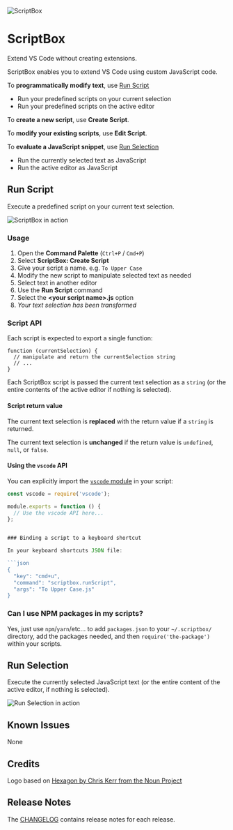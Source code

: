 ![ScriptBox](documentation/logo-with-name.png)

# ScriptBox

Extend VS Code without creating extensions.

ScriptBox enables you to extend VS Code using custom JavaScript code.

To **programmatically modify text**, use [Run Script](#run-script)

- Run your predefined scripts on your current selection
- Run your predefined scripts on the active editor

To **create a new script**, use **Create Script**.

To **modify your existing scripts**, use **Edit Script**.

To **evaluate a JavaScript snippet**, use [Run Selection](#run-selection)

- Run the currently selected text as JavaScript
- Run the active editor as JavaScript

## Run Script

Execute a predefined script on your current text selection.

![ScriptBox in action](documentation/demo.gif)

### Usage

1. Open the **Command Palette** (`Ctrl+P` / `Cmd+P`)
2. Select **ScriptBox: Create Script**
3. Give your script a name. e.g. `To Upper Case`
4. Modify the new script to manipulate selected text as needed
5. Select text in another editor
6. Use the **Run Script** command
7. Select the **\<your script name\>.js** option
8. _Your text selection has been transformed_

### Script API

Each script is expected to export a single function:

```
function (currentSelection) {
  // manipulate and return the currentSelection string
  // ...
}
```

Each ScriptBox script is passed the current text selection as a `string` (or the entire contents of the active editor if nothing is selected).

#### Script return value

The current text selection is **replaced** with the return value if a `string` is returned.

The current text selection is **unchanged** if the return value is `undefined`, `null`, or `false`.

#### Using the `vscode` API

You can explicitly import the [`vscode` module](https://code.visualstudio.com/api/references/vscode-api) in your script:

````js
const vscode = require('vscode');

module.exports = function () {
  // Use the vscode API here...
};


### Binding a script to a keyboard shortcut

In your keyboard shortcuts JSON file:

```json
{
  "key": "cmd+u",
  "command": "scriptbox.runScript",
  "args": "To Upper Case.js"
}
````

### Can I use NPM packages in my scripts?

Yes, just use `npm`/`yarn`/etc... to add `packages.json` to your `~/.scriptbox/` directory, add the packages needed, and then `require('the-package')` within your scripts.

## Run Selection

Execute the currently selected JavaScript text (or the entire content of the active editor, if nothing is selected).

![Run Selection in action](documentation/demo-run-selection.gif)

## Known Issues

None

## Credits

Logo based on [Hexagon by Chris Kerr from the Noun Project](https://thenounproject.com/term/hexagon/30707/)

## Release Notes

The [CHANGELOG](CHANGELOG.md) contains release notes for each release.
